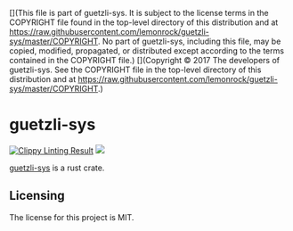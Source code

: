 [](This file is part of guetzli-sys. It is subject to the license terms in the COPYRIGHT file found in the top-level directory of this distribution and at https://raw.githubusercontent.com/lemonrock/guetzli-sys/master/COPYRIGHT. No part of guetzli-sys, including this file, may be copied, modified, propagated, or distributed except according to the terms contained in the COPYRIGHT file.)
[](Copyright © 2017 The developers of guetzli-sys. See the COPYRIGHT file in the top-level directory of this distribution and at https://raw.githubusercontent.com/lemonrock/guetzli-sys/master/COPYRIGHT.)

# guetzli-sys

[![Clippy Linting Result](https://clippy.bashy.io/github/lemonrock/guetzli-sys/master/badge.svg?style=plastic)](https://clippy.bashy.io/github/lemonrock/guetzli-sys/master/log) [![](https://img.shields.io/badge/Code%20Style-rustfmt-brightgreen.svg?style=plastic)](https://github.com/rust-lang-nursery/rustfmt#configuring-rustfmt)

[guetzli-sys] is a rust crate.


## Licensing

The license for this project is MIT.

[guetzli-sys]: https://github.com/lemonrock/guetzli-sys "guetzli-sys GitHub page"
